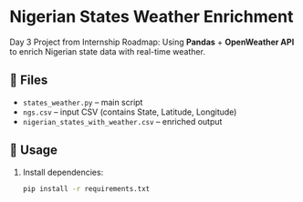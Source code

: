 # Nigerian States Weather Enrichment

Day 3 Project from Internship Roadmap: Using **Pandas** + **OpenWeather API** to enrich Nigerian state data with real-time weather.

## 📂 Files
- `states_weather.py` – main script
- `ngs.csv` – input CSV (contains State, Latitude, Longitude)
- `nigerian_states_with_weather.csv` – enriched output

## 🚀 Usage
1. Install dependencies:
   ```bash
   pip install -r requirements.txt
